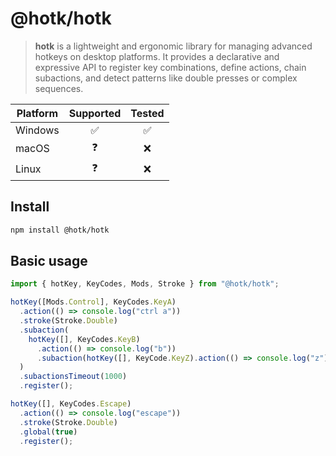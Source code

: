 # @hotk/hotk

> **hotk** is a lightweight and ergonomic library for managing advanced hotkeys on desktop platforms. It provides a declarative and expressive API to register key combinations, define actions, chain subactions, and detect patterns like double presses or complex sequences.

| Platform | Supported | Tested |
| -------- | :-------: | :----: |
| Windows  |    ✅     |   ✅   |
| macOS    |    ❓     |   ❌   |
| Linux    |    ❓     |   ❌   |

## Install

```bash
npm install @hotk/hotk
```

## Basic usage

```js
import { hotKey, KeyCodes, Mods, Stroke } from "@hotk/hotk";

hotKey([Mods.Control], KeyCodes.KeyA)
  .action(() => console.log("ctrl a"))
  .stroke(Stroke.Double)
  .subaction(
    hotKey([], KeyCodes.KeyB)
      .action(() => console.log("b"))
      .subaction(hotKey([], KeyCode.KeyZ).action(() => console.log("z")))
  )
  .subactionsTimeout(1000)
  .register();

hotKey([], KeyCodes.Escape)
  .action(() => console.log("escape"))
  .stroke(Stroke.Double)
  .global(true)
  .register();
```
